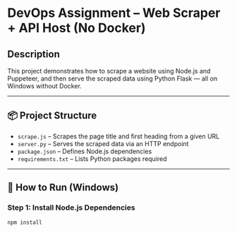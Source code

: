 # DevOps Assignment – Web Scraper + API Host (No Docker)

## Description
This project demonstrates how to scrape a website using Node.js and Puppeteer, and then serve the scraped data using Python Flask — all on Windows without Docker.

---

## 📦 Project Structure

- `scrape.js` – Scrapes the page title and first heading from a given URL
- `server.py` – Serves the scraped data via an HTTP endpoint
- `package.json` – Defines Node.js dependencies
- `requirements.txt` – Lists Python packages required

---

## 🔧 How to Run (Windows)

### Step 1: Install Node.js Dependencies

```bash
npm install
